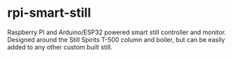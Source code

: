 # rpi-smart-still
 Raspberry PI and Arduino/ESP32 powered smart still controller and monitor. Designed around the Still Spirits T-500 column and boiler, but can be easily added to any other custom built still.
